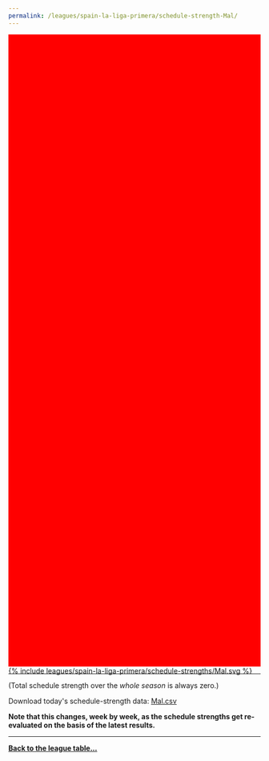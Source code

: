 ```yaml
---
permalink: /leagues/spain-la-liga-primera/schedule-strength-Mal/
---
```


<style>
.svg-wrap {
    background-color:red;
    height:0;
    padding-top:250%; /* 350px/550px */
    position: relative;
}

svg {
    background-color: white;
    height: 100%;
    display:block;
    width: 100%;
    position: absolute;
    top:0;
    left:0;
}
</style>


<div class="svg-wrap">
{% include leagues/spain-la-liga-primera/schedule-strengths/Mal.svg %}
</div>

-----

(Total schedule strength over the *whole season* is always zero.)


Download today's schedule-strength data: [Mal.csv](/assets/leagues/spain-la-liga-primera/2021/schedule-strengths/Mal.csv)

**Note that this changes, week by week, as the schedule strengths get re-evaluated on the
basis of the latest results.**

-----

[**Back to the league table...**](/leagues/spain-la-liga-primera)


